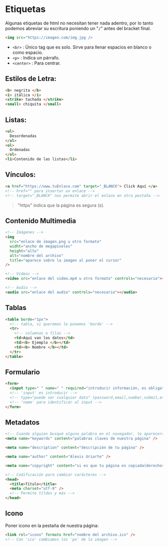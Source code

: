 # Etiquetas

Algunas etiquetas de html no necesitan tener nada adentro, por lo tanto podemos abreviar su escritura poniendo un "`/`" antes del bracket final.

```html
<img src="https://imagen.com/img.jpg />
```

- `<br>` : Único tag que es solo. Sirve para llenar espacios en blanco o como espacio.
- `<p>` : Indica un párrafo.
- `<center>` : Para centrar.

## Estilos de Letra:

```html
<b> negrita </b>
<i> itálica </i>
<strike> tachada </strike>
<small> chiquita </small>
```

## Listas:

```html
<ul>
  Desordenadas
</ul>
<ol>
  Ordenadas
</ol>
<li>Contenido de las listas</li>
```

## Vínculos:

```html
<a href="https://www.tuEnlace.com" target="_BLANCK"> Click Aquí </a>
<!-- href="" para insertar un enlace -->
<!-- target="_BLANCK" nos permite abrir el enlace en otra pestaña -->
```

> "https" indica que la página es segura (s).

## Contenido Multimedia

```html
<!-- Imágenes -->
<img
  src="enlace de imagen.png u otro formato"
  widht="ancho de megapíxeles"
  height="alto"
  alt="nombre del archivo"
  title="aparece sobre la imagen al poner el cursor"
/>

<!-- Videos -->
<video src="enlace del video.mp4 u otro formato" controls="necesario"></video>

<!-- Audio -->
<audio src="enlace del audio" controls="necesario"></audio>
```

## Tablas

```html
<table borde="1px">
  <!-- tabla, si queremos le ponemos 'borde' -->
  <tr>
    <!-- columnas o filas -->
    <td>Aquí van los datos</td>
    <td><b> Ejemplo </b></td>
    <td><b> Nombre </b></td>
  </tr>
</table>
```

## Formulario

```html
<form>
  <input type=" " name=" " required="introducir información, es obligatoria" />
  <!-- 'input' es introducir -->
  <!-- type="puede ser cualquier dato" (password,email,number,submit,etc) -->
  <!-- 'name' para identificar al input -->
</form>
```

## Metadatos

```html
<!-- Cuando alguien busqué alguna palabra en el navegador, le aparecerá nuestra página -->
<meta name="keywords" content="palabras claves de nuestra página" />

<meta name="description" content="descripción de tu página" />

<meta name="author" content="Alexis Uriarte" />

<meta name="copyright" content="si es que tu página es copiada(derechos)" />

<!-- Codificación para cambiar carácteres -->
<head>
  <title>Título</title>
  <meta charset="utf-8" />
  <!-- Permite tíldes y más -->
</head>
```

## Icono

Poner icono en la pestaña de nuestra página:

```html
<link rel="icono" formato href="nombre del archivo.ico" />
<!-- Con 'ico' cambiamos los 'px' de la imagen -->
```
